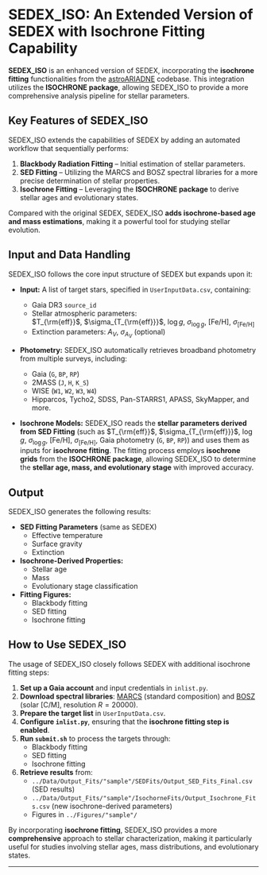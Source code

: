 # SEDEX_ISO: An Extended Version of SEDEX with Isochrone Fitting Capability

**SEDEX_ISO** is an enhanced version of SEDEX, incorporating the **isochrone fitting** functionalities from the [astroARIADNE](https://github.com/jvines/astroARIADNE.git) codebase. This integration utilizes the **ISOCHRONE package**, allowing SEDEX_ISO to provide a more comprehensive analysis pipeline for stellar parameters.

## Key Features of SEDEX_ISO

SEDEX_ISO extends the capabilities of SEDEX by adding an automated workflow that sequentially performs:
1. **Blackbody Radiation Fitting** – Initial estimation of stellar parameters.
2. **SED Fitting** – Utilizing the MARCS and BOSZ spectral libraries for a more precise determination of stellar properties.
3. **Isochrone Fitting** – Leveraging the **ISOCHRONE package** to derive stellar ages and evolutionary states.

Compared with the original SEDEX, SEDEX_ISO **adds isochrone-based age and mass estimations**, making it a powerful tool for studying stellar evolution.

## Input and Data Handling

SEDEX_ISO follows the core input structure of SEDEX but expands upon it:

- **Input:** A list of target stars, specified in `UserInputData.csv`, containing:
  - Gaia DR3 `source_id`
  - Stellar atmospheric parameters:  
    $T_{\rm{eff}}$, $\sigma_{T_{\rm{eff}}}$, $\log g$, $\sigma_{\log g}$, $\textrm{[Fe/H]}$, $\sigma_{\textrm{[Fe/H]}}$
  - Extinction parameters: $A_V$, $\sigma_{A_V}$ (optional)

- **Photometry:** SEDEX_ISO automatically retrieves broadband photometry from multiple surveys, including:
  - Gaia (`G`, `BP`, `RP`)
  - 2MASS (`J`, `H`, `K_S`)
  - WISE (`W1`, `W2`, `W3`, `W4`)
  - Hipparcos, Tycho2, SDSS, Pan-STARRS1, APASS, SkyMapper, and more.

- **Isochrone Models:** SEDEX_ISO reads the **stellar parameters derived from SED Fitting** (such as $T_{\rm{eff}}$, $\sigma_{T_{\rm{eff}}}$, $\log g$, $\sigma_{\log g}$, $\textrm{[Fe/H]}$, $\sigma_{\textrm{[Fe/H]}}$, Gaia photometry (`G`, `BP`, `RP`)) and uses them as inputs for **isochrone fitting**. The fitting process employs **isochrone grids** from the **ISOCHRONE package**, allowing SEDEX_ISO to determine the **stellar age, mass, and evolutionary stage** with improved accuracy.


## Output

SEDEX_ISO generates the following results:

- **SED Fitting Parameters** (same as SEDEX)
  - Effective temperature
  - Surface gravity
  - Extinction
- **Isochrone-Derived Properties:**
  - Stellar age
  - Mass
  - Evolutionary stage classification
- **Fitting Figures:**
  - Blackbody fitting
  - SED fitting
  - Isochrone fitting

## How to Use SEDEX_ISO

The usage of SEDEX_ISO closely follows SEDEX with additional isochrone fitting steps:

1. **Set up a Gaia account** and input credentials in `inlist.py`.
2. **Download spectral libraries**: [MARCS](https://marcs.astro.uu.se/) (standard composition) and [BOSZ](https://archive.stsci.edu/hlsp/bosz/search.php) (solar [C/M], resolution $R=20000$).
3. **Prepare the target list** in `UserInputData.csv`.
4. **Configure `inlist.py`**, ensuring that the **isochrone fitting step is enabled**.
5. **Run `submit.sh`** to process the targets through:
   - Blackbody fitting
   - SED fitting
   - Isochrone fitting
6. **Retrieve results** from:
   - `../Data/Output_Fits/"sample"/SEDFits/Output_SED_Fits_Final.csv` (SED results)
   - `../Data/Output_Fits/"sample"/IsochorneFits/Output_Isochrone_Fits.csv` (new isochrone-derived parameters)
   - Figures in `../Figures/"sample"/`

By incorporating **isochrone fitting**, SEDEX_ISO provides a more **comprehensive** approach to stellar characterization, making it particularly useful for studies involving stellar ages, mass distributions, and evolutionary states.

---